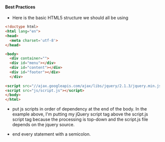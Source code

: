 #### Best Practices

+ Here is the basic HTML5 structure we should all be using


```html
<!doctype html>
<html lang="en">
<head>
  <meta charset='utf-8'>
</head>

<body>
  <div container="">
  <div id="menu"></div>
  <div id="content"></div>
  <div id="footer"></div>
  </div>
  
<script src="//ajax.googleapis.com/ajax/libs/jquery/2.1.3/jquery.min.js"></script>
<script src="js/script.js"></script>
</body>
</html>

```

+ put js scripts in order of dependency at the end of the body. In the example above, I'm putting my jQuery script tag above the script.js script tag because the processing is top-down and the script.js file depends on the jquery source.

+ end every statement with a semicolon.
